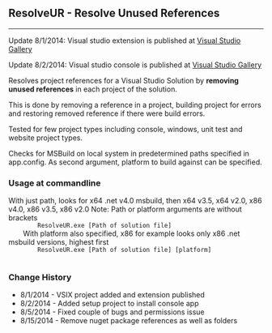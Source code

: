 <h2>ResolveUR - Resolve Unused References</h2>
<hr />
<p>
    Update 8/1/2014: Visual studio extension is published at <a href="http://visualstudiogallery.msdn.microsoft.com/fe96c042-9a83-4fa2-921d-6b09aa044315">Visual Studio Gallery</a>
</p>
<p>
    Update 8/2/2014: Visual studio console is published at <a href="http://visualstudiogallery.msdn.microsoft.com/faf25a06-0490-4eaf-82ab-c42b729a764e">Visual Studio Gallery</a>
</p>
<p>
    Resolves project references for a Visual Studio Solution by <b>removing unused references</b> in each project of the solution.
</p>
<p>
    This is done by removing a reference in a project, building project for errors and restoring removed reference if there were build errors.
</p>
<p>
    Tested for few project types including console, windows, unit test and website project types.
</p>
<p>
    Checks for MSBuild on local system in predetermined paths specified in app.config. As second argument, platform to build against can be specified.
</p>

<h3>Usage at commandline</h3>
<p>
    With just path, looks for x64 .net v4.0 msbuild, then x64 v3.5, x64 v2.0, x86 v4.0, x86 v3.5, x86 v2.0
    Note: Path or platform arguments are without brackets
    <code>
        ResolveUR.exe [Path of solution file]
    </code>
    With platform also specified, x86 for example looks only x86 .net msbuild versions, highest first
    <code>
        ResolveUR.exe [Path of solution file] [platform]
    </code>
</p>

<h3>Change History</h3>
<ul>
    <li>8/1/2014 - VSIX project added and extension published</li>
    <li>8/2/2014 - Added setup project to install console app</li>
    <li>8/5/2014 - Fixed couple of bugs and permissions issue</li>
    <li>8/15/2014 - Remove nuget package references as well as folders</li>
</ul>
